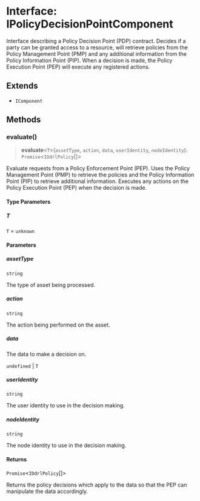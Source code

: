 # Interface: IPolicyDecisionPointComponent

Interface describing a Policy Decision Point (PDP) contract.
Decides if a party can be granted access to a resource, will retrieve policies
from the Policy Management Point (PMP) and any additional information from the
Policy Information Point (PIP). When a decision is made, the Policy Execution
Point (PEP) will execute any registered actions.

## Extends

- `IComponent`

## Methods

### evaluate()

> **evaluate**\<`T`\>(`assetType`, `action`, `data`, `userIdentity`, `nodeIdentity`): `Promise`\<`IOdrlPolicy`[]\>

Evaluate requests from a Policy Enforcement Point (PEP).
Uses the Policy Management Point (PMP) to retrieve the policies and the
Policy Information Point (PIP) to retrieve additional information.
Executes any actions on the Policy Execution Point (PEP) when the decision is made.

#### Type Parameters

##### T

`T` = `unknown`

#### Parameters

##### assetType

`string`

The type of asset being processed.

##### action

`string`

The action being performed on the asset.

##### data

The data to make a decision on.

`undefined` | `T`

##### userIdentity

`string`

The user identity to use in the decision making.

##### nodeIdentity

`string`

The node identity to use in the decision making.

#### Returns

`Promise`\<`IOdrlPolicy`[]\>

Returns the policy decisions which apply to the data so that the PEP
can manipulate the data accordingly.
